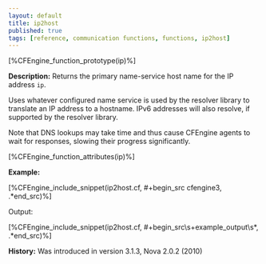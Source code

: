 ```yaml
---
layout: default
title: ip2host
published: true
tags: [reference, communication functions, functions, ip2host]
---
```


[%CFEngine_function_prototype(ip)%]

**Description:** Returns the primary name-service host name for the IP address 
`ip`.

Uses whatever configured name service is used by the resolver library to
translate an IP address to a hostname. IPv6 addresses will also resolve,
if supported by the resolver library.

Note that DNS lookups may take time and thus cause CFEngine agents to
wait for responses, slowing their progress significantly.

[%CFEngine_function_attributes(ip)%]

**Example:**

[%CFEngine_include_snippet(ip2host.cf, #\+begin_src cfengine3, .*end_src)%]

Output:

[%CFEngine_include_snippet(ip2host.cf, #\+begin_src\s+example_output\s*, .*end_src)%]

**History:** Was introduced in version 3.1.3, Nova 2.0.2 (2010)
